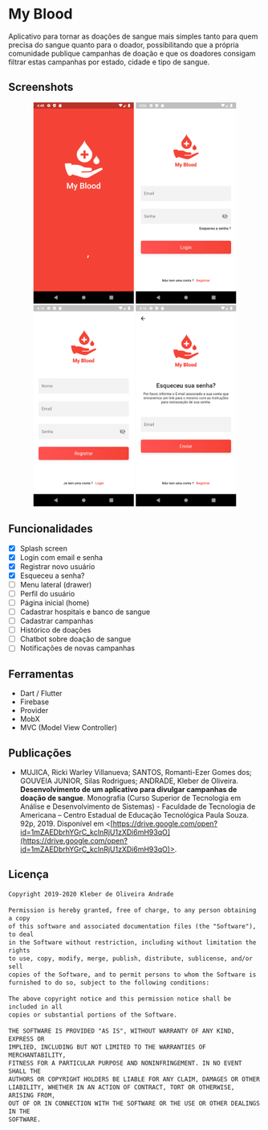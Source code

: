 # My Blood

Aplicativo para tornar as doações de sangue mais simples tanto para quem precisa do sangue quanto para o doador, possibilitando que a própria comunidade publique campanhas de doação e que os doadores consigam filtrar estas campanhas por estado, cidade e tipo de sangue.

## Screenshots

<p align="center">
    <img src="https://github.com/kleberandrade/my-blood-flutter/blob/master/figures/splash.png" width="200"/>
    <img src="https://github.com/kleberandrade/my-blood-flutter/blob/master/figures/login.png" width="200"/>
    <img src="https://github.com/kleberandrade/my-blood-flutter/blob/master/figures/register.png" width="200"/>
    <img src="https://github.com/kleberandrade/my-blood-flutter/blob/master/figures/forget.png" width="200"/>
</p>

## Funcionalidades

-   [x] Splash screen
-   [x] Login com email e senha
-   [x] Registrar novo usuário
-   [x] Esqueceu a senha?
-   [ ] Menu lateral (drawer)
-   [ ] Perfil do usuário
-   [ ] Página inicial (home)
-   [ ] Cadastrar hospitais e banco de sangue
-   [ ] Cadastrar campanhas
-   [ ] Histórico de doações
-   [ ] Chatbot sobre doação de sangue
-   [ ] Notificações de novas campanhas

## Ferramentas

-   Dart / Flutter
-   Firebase
-   Provider
-   MobX
-   MVC (Model View Controller)

## Publicações

-   MUJICA, Ricki Warley Villanueva; SANTOS, Romanti-Ezer Gomes dos; GOUVEIA JUNIOR, Silas Rodrigues; ANDRADE, Kleber de Oliveira. **Desenvolvimento de um aplicativo para divulgar campanhas de doação de sangue**. Monografia (Curso Superior de Tecnologia em Análise e Desenvolvimento de Sistemas) - Faculdade de Tecnologia de Americana – Centro Estadual de Educação Tecnológica Paula Souza. 92p, 2019. Disponível em <[https://drive.google.com/open?id=1mZAEDbrhYGrC_kcInRjU1zXDi6mH93qO](https://drive.google.com/open?id=1mZAEDbrhYGrC_kcInRjU1zXDi6mH93qO)>.

## Licença

    Copyright 2019-2020 Kleber de Oliveira Andrade
    
    Permission is hereby granted, free of charge, to any person obtaining a copy
    of this software and associated documentation files (the "Software"), to deal
    in the Software without restriction, including without limitation the rights
    to use, copy, modify, merge, publish, distribute, sublicense, and/or sell
    copies of the Software, and to permit persons to whom the Software is
    furnished to do so, subject to the following conditions:
    
    The above copyright notice and this permission notice shall be included in all
    copies or substantial portions of the Software.
    
    THE SOFTWARE IS PROVIDED "AS IS", WITHOUT WARRANTY OF ANY KIND, EXPRESS OR
    IMPLIED, INCLUDING BUT NOT LIMITED TO THE WARRANTIES OF MERCHANTABILITY,
    FITNESS FOR A PARTICULAR PURPOSE AND NONINFRINGEMENT. IN NO EVENT SHALL THE
    AUTHORS OR COPYRIGHT HOLDERS BE LIABLE FOR ANY CLAIM, DAMAGES OR OTHER
    LIABILITY, WHETHER IN AN ACTION OF CONTRACT, TORT OR OTHERWISE, ARISING FROM,
    OUT OF OR IN CONNECTION WITH THE SOFTWARE OR THE USE OR OTHER DEALINGS IN THE
    SOFTWARE.
